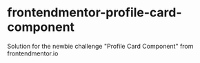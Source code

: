 # frontendmentor-profile-card-component
Solution for the newbie challenge "Profile Card Component" from frontendmentor.io
